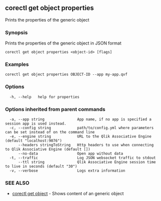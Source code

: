 ## corectl get object properties

Prints the properties of the generic object

### Synopsis

Prints the properties of the generic object in JSON format

```
corectl get object properties <object-id> [flags]
```

### Examples

```
corectl get object properties OBJECT-ID --app my-app.qvf
```

### Options

```
  -h, --help   help for properties
```

### Options inherited from parent commands

```
  -a, --app string               App name, if no app is specified a session app is used instead.
  -c, --config string            path/to/config.yml where parameters can be set instead of on the command line
  -e, --engine string            URL to the Qlik Associative Engine (default "localhost:9076")
      --headers stringToString   Http headers to use when connecting to Qlik Associative Engine (default [])
      --no-data                  Open app without data
  -t, --traffic                  Log JSON websocket traffic to stdout
      --ttl string               Qlik Associative Engine session time to live in seconds (default "30")
  -v, --verbose                  Logs extra information
```

### SEE ALSO

* [corectl get object](corectl_get_object.md)	 - Shows content of an generic object

